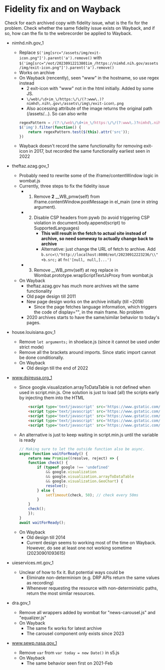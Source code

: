 # Fidelity fix and on Wayback
Check for each archived copy with fidelity issue, what is the fix for the problem.
Check whether the same fidelity issue exists on Wayback, and if so, how can the fix to the webrecorder be applied to Wayback.

- nimhd.nih.gov_1
    - Replace ```$('img[src="/assets/img/exit-icon.png"]').parent('a').remove()``` with ```$('img[src="/eot/20230912213801im_/https://nimhd.nih.gov/assets/img/exit-icon.png"]').parent('a').remove()```
    - Works on archive
    - On Wayback (rencently), seen "www" in the hostname, so use regex instead
        - 2 exit-icon with "www" not in the html initially. Added by some JS.
        - ```\/web\/\d+im_\/https:\/\/(?:www\.)?nimhd\.nih\.gov\/assets\/img\/exit-icon\.png```
        - Also accessing attribute of the image returns the original path (/assets/...). So can also write 
        ```javascript
        regexPattern = /(?:\/web\/\d+im_\/https:\/\/(?:www\.)?nimhd\.nih\.gov)?\/assets\/img\/exit-icon\.png/
        $('img').filter(function() {
            return regexPattern.test($(this).attr('src'));
        })
        ```
    - Wayback doesn't record the same functionality for removing exit-icon in 2017, but recorded the same functionality earliest seen in 2022

- theftaz.azag.gov_1
    - Probably need to rewrite some of the iframe/contentWindow logic in wombat.js
    - Currently, three steps to fix the fidelity issue
        - 1. Remove **2** __WB_pmw(self) from iframe.contentWindow.postMessage in el_main (one in string argument).
        - 2. Disable CSP headers from pywb (to avoid triggering CSP violation in document.body.append(script) to SupportedLanguages)
             - **This will result in the fetch to actual site instead of archive, so need someway to actually change back to archive**
             - Alternative: just change the URL of fetch to archive. Add ```b.src=\\"http://localhost:8080/eot/20230912223236/\\"+b.src;```  at ```fn('[null, null,]...')```
        - 3. Remove __WB_pmv(self) at reg replace in Wombat.prototype.wrapScriptTextJsProxy from wombat.js
    - On Wayback
        - theftaz.azag.gov has much more archives wit the same functionality
        - Old page design till 2011
        - New page design works on the archive initially (till ~2018)
            - Since the page fetches language information, which triggers the code of display="", in the main frame. No problem
        - 2020 archives starts to have the same/similar behavior to today's pages. 


- house.louisiana.gov_1
    - Remove ```let arguments;``` in shoelace.js (since it cannot be used under strict mode)
    - Remove all the brackets around imports. Since static import cannot be done conditionally.
    - On Wayback
        - Old design till the end of 2022


- www.dsireusa.org_1
    - Since google.visualization.arrayToDataTable is not defined when used in script.min.js. One solution is just to load (all) the scripts early by injecting them into the HTML
        ```html
            <script type='text/javascript' src='https://www.gstatic.com/charts/51/js/jsapi_compiled_default_module.js' id='jsapi-default-js'></script>
            <script type='text/javascript' src='https://www.gstatic.com/charts/51/js/jsapi_compiled_graphics_module.js' id='jsapi-graphics-js'></script>
            <script type='text/javascript' src='https://www.gstatic.com/charts/51/js/jsapi_compiled_ui_module.js' id='jsapi-ui-js'></script>
            <script type='text/javascript' src='https://www.gstatic.com/charts/51/js/jsapi_compiled_geo_module.js' id='jsapi-geo-js'></script>
            <script type='text/javascript' src='https://www.gstatic.com/charts/51/js/jsapi_compiled_geochart_module.js' id='jsapi-geochart-js'></script>
        ```
    - An alternative is just to keep waiting in script.min.js until the variable is ready
        ```javascript
        // Making sure to let the outside function also be async.
        async function waitForReady() {
            return new Promise((resolve, reject) => {
            function check() {
                if (typeof google !== 'undefined' 
                    && google.visualization 
                    && google.visualization.arrayToDataTable
                    && google.visualization.GeoChart) {
                    resolve();
                } else {
                    setTimeout(check, 50); // check every 50ms
                }
            }
            check();
            });
        }
        await waitForReady();
        ```
    - On Wayback
        - Old design till 2014
        - Current design seems to working most of the time on Wayback. However, do see at least one not working sometime (20230901093615)

- uieservices.mt.gov_1
    - Unclear of how to fix it. But potential ways could be
        - Eliminate non-determinism (e.g. DRP APIs return the same values as recording)
        - Whenever requesting the resource with non-deterministic paths, return the most similar resources. 

- dra.gov_1
    - Remove all wrappers added by wombat for "news-carousel.js" and "equalizer.js"
    - On Wayback
        - The same fix works for latest archive
        - The carousel component only exists since 2023

- www.sewp.nasa.gov_1
    - Remove ```var``` from ```var today = new Date()``` in s5.js
    - On Wayback
        - The same behavior seen first on 2021-Feb